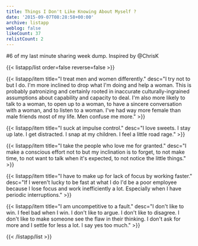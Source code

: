 ```yaml
---
title: Things I Don't Like Knowing About Myself ?
date: '2015-09-07T08:28:58+00:00'
archive: listapp
weblog: false
likeCount: 37
relistCount: 2
---
```


#6 of my last minute sharing week dump. Inspired by @ChrisK

<!--more-->

{{< listapp/list order=false reverse=false >}}

   {{< listapp/item title="I treat men and women differently."
      desc="I try not to but I do. I'm more inclined to drop what I'm doing and help a woman. This is probably patronizing and certainly rooted in inaccurate culturally-ingrained assumptions about capability and capacity to deal. I'm also more likely to talk to a woman, to open up to a woman, to have a sincere conversation with a woman, and to listen to a woman. I've had way more female than male friends most of my life. Men confuse me more." >}}

   {{< listapp/item title="I suck at impulse control."
      desc="I love sweets. I stay up late. I get distracted. I snap at my children. I feel a little road rage." >}}

   {{< listapp/item title="I take the people who love me for granted."
      desc="I make a conscious effort not to but my inclination is to forget, to not make time, to not want to talk when it's expected, to not notice the little things." >}}

   {{< listapp/item title="I have to make up for lack of focus by working faster."
      desc="If I weren't lucky to be fast at what I do I'd be a poor employee because I lose focus and work inefficiently a lot. Especially when I have periodic interruptions." >}}

   {{< listapp/item title="I am uncompetitive to a fault."
      desc="I don't like to win. I feel bad when I win. I don't like to argue. I don't like to disagree. I don't like to make someone see the flaw in their thinking. I don't ask for more and I settle for less a lot. I say yes too much." >}}

{{< /listapp/list >}}
